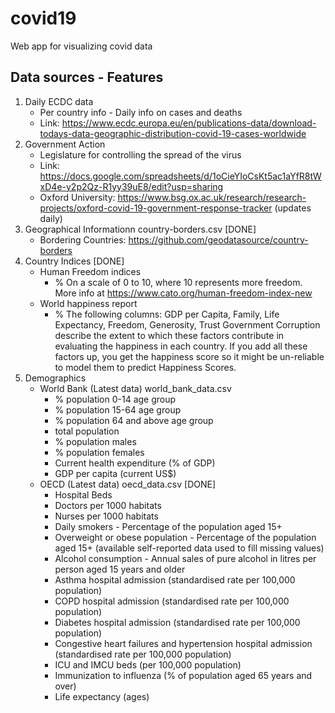 # covid19
Web app for visualizing covid data

## Data sources - Features

1. Daily ECDC data
    - Per country info - Daily info on cases and deaths
    - Link: https://www.ecdc.europa.eu/en/publications-data/download-todays-data-geographic-distribution-covid-19-cases-worldwide
2. Government Action
    - Legislature for controlling the spread of the virus
    - Link: https://docs.google.com/spreadsheets/d/1oCieYIoCsKt5ac1aYfR8tWxD4e-y2p2Qz-R1yy39uE8/edit?usp=sharing
    - Oxford University: https://www.bsg.ox.ac.uk/research/research-projects/oxford-covid-19-government-response-tracker (updates daily)
3. Geographical Informationn country-borders.csv [DONE]
    - Bordering Countries: https://github.com/geodatasource/country-borders 
4. Country Indices [DONE]
    - Human Freedom indices
        - % On a scale of 0 to 10, where 10 represents more freedom. More info at https://www.cato.org/human-freedom-index-new
    - World happiness report
        - % The following columns: GDP per Capita, Family, Life Expectancy, Freedom, Generosity, Trust Government Corruption describe the extent to which these factors contribute in evaluating the happiness in each country. If you add all these factors up, you get the happiness score so it might be un-reliable to model them to predict Happiness Scores.
5. Demographics
    - World Bank (Latest data) world_bank_data.csv
        - % population 0-14 age group
        - % population 15-64 age group
        - % population 64 and above age group
        - total population
        - % population males
        - % population females
        - Current health expenditure (% of GDP)
        - GDP per capita (current US$)
    - OECD (Latest data) oecd_data.csv [DONE]
        - Hospital Beds
        - Doctors per 1000 habitats
        - Nurses per 1000 habitats
        - Daily smokers - Percentage of the population aged 15+
        - Overweight or obese population - Percentage of the population aged 15+ (available self-reported data used to fill missing values)
        - Alcohol consumption - Annual sales of pure alcohol in litres per person aged 15 years and older
        - Asthma hospital admission (standardised rate per 100,000 population)
        - COPD hospital admission (standardised rate per 100,000 population)
        - Diabetes hospital admission (standardised rate per 100,000 population)
        - Congestive heart failures and hypertension hospital admission (standardised rate per 100,000 population)
        - ICU and IMCU beds (per 100,000 population)
        - Immunization to influenza (% of population aged 65 years and over)
        - Life expectancy (ages)